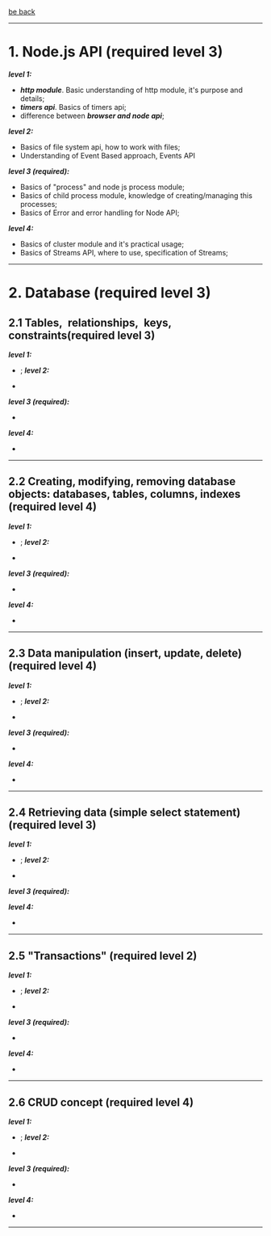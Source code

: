 [be back](https://github.com/ToMikhail/andersen)
___

# 1. Node.js API (required level 3)   

   ***level 1:*** 
   
   - ***http module***. Basic understanding of http module, it's  purpose and details;
   - ***timers api***. Basics of timers api;
   - difference between ***browser and node api***;
   
   ***level 2:***
   
   - Basics of file system api, how to work with files;
   - Understanding of Event Based approach, Events API
   
   ***level 3 (required):***
   
   - Basics of "process" and node js process module;
   - Basics of child process module, knowledge of creating/managing this processes;
   - Basics of Error and error handling for Node API;
   
   ***level 4:***
   
   - Basics of cluster module and it's practical usage;
   - Basics of Streams API, where to use, specification of Streams;


___
# 2. Database (required level 3)

## 2.1 Tables, relationships, keys, constraints(required level 3)

  ***level 1:***  
  
  - ;
  ***level 2:***
  
  -  
  ***level 3 (required):***
  
  - 

  ***level 4:***
  
  - 
___

## 2.2 Creating, modifying, removing database objects: databases, tables, columns, indexes (required level 4)

  ***level 1:***  
  
  - ;
  ***level 2:***
  
  -  
  ***level 3 (required):***
  
  - 

  ***level 4:***
  
  - 
___

## 2.3 Data manipulation (insert, update, delete) (required level 4)

  ***level 1:***  
  
  - ;
  ***level 2:***
  
  -  
  ***level 3 (required):***
  
  - 
  ***level 4:***
  
  - 
___

## 2.4 Retrieving data (simple select statement) (required level 3)

  ***level 1:***  
  
  - ;
  ***level 2:***
  
  -  
  ***level 3 (required):***
  

  ***level 4:***
  
  - 
___

## 2.5 "Transactions" (required level 2)

  ***level 1:***  
  
  - ;
  ***level 2:***
  
  -  
  ***level 3 (required):***
  
  - 
  ***level 4:***
  
  - 
___

## 2.6 CRUD concept (required level 4)

  ***level 1:***  
  
  - ;
  ***level 2:***
  
  -  
  ***level 3 (required):***
  
  - 

  ***level 4:***
  
  - 
___


